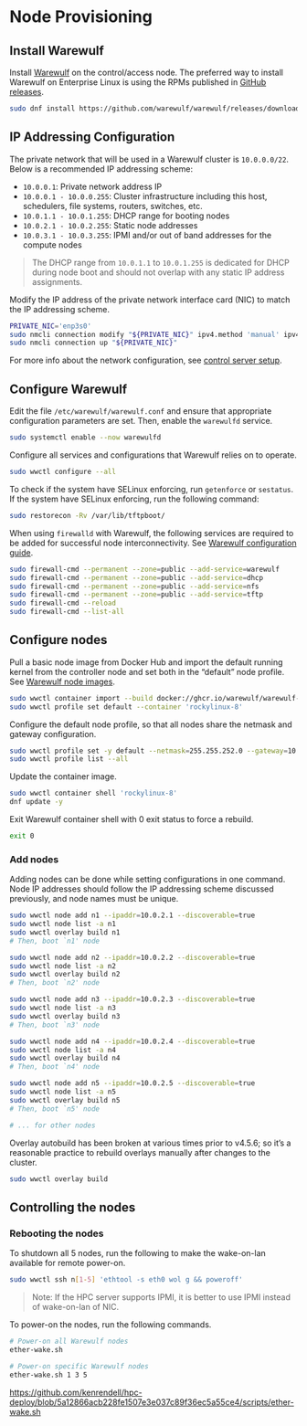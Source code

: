 # Node Provisioning

## Install Warewulf

Install [Warewulf](https://warewulf.org/) on the control/access node. The preferred way to install Warewulf on Enterprise Linux is using the RPMs published in [GitHub releases](https://github.com/warewulf/warewulf/releases).

``` sh
sudo dnf install https://github.com/warewulf/warewulf/releases/download/v4.5.8/warewulf-4.5.8-1.el8.x86_64.rpm
```

## IP Addressing Configuration

The private network that will be used in a Warewulf cluster is `10.0.0.0/22`. Below is a recommended IP addressing scheme:

- `10.0.0.1`: Private network address IP
- `10.0.0.1 - 10.0.0.255`: Cluster infrastructure including this host, schedulers, file systems, routers, switches, etc.
- `10.0.1.1 - 10.0.1.255`: DHCP range for booting nodes
- `10.0.2.1 - 10.0.2.255`: Static node addresses
- `10.0.3.1 - 10.0.3.255`: IPMI and/or out of band addresses for the compute nodes

> The DHCP range from `10.0.1.1` to `10.0.1.255` is dedicated for DHCP during node boot and should not overlap with any static IP address assignments.

Modify the IP address of the private network interface card (NIC) to match the IP addressing scheme.

``` sh
PRIVATE_NIC='enp3s0'
sudo nmcli connection modify "${PRIVATE_NIC}" ipv4.method 'manual' ipv4.addresses '10.0.0.1/22' autoconnect 'true'
sudo nmcli connection up "${PRIVATE_NIC}"
```

For more info about the network configuration, see [control server setup](https://warewulf.org/docs/main/contents/setup.html).

## Configure Warewulf

Edit the file `/etc/warewulf/warewulf.conf` and ensure that appropriate configuration parameters are set. Then, enable the `warewulfd` service.

``` sh
sudo systemctl enable --now warewulfd
```

Configure all services and configurations that Warewulf relies on to operate.

``` sh
sudo wwctl configure --all
```

To check if the system have SELinux enforcing, run `getenforce` or `sestatus`. If the system have SELinux enforcing, run the following command:

``` sh
sudo restorecon -Rv /var/lib/tftpboot/
```

When using `firewalld` with Warewulf, the following services are required to be added for successful node interconnectivity. See [Warewulf configuration guide](https://warewulf.org/docs/main/contents/configuration.html).

``` sh
sudo firewall-cmd --permanent --zone=public --add-service=warewulf
sudo firewall-cmd --permanent --zone=public --add-service=dhcp
sudo firewall-cmd --permanent --zone=public --add-service=nfs
sudo firewall-cmd --permanent --zone=public --add-service=tftp
sudo firewall-cmd --reload
sudo firewall-cmd --list-all
```

## Configure nodes

Pull a basic node image from Docker Hub and import the default running kernel from the controller node and set both in the “default” node profile. See [Warewulf node images](https://github.com/warewulf/warewulf-node-images).

``` sh
sudo wwctl container import --build docker://ghcr.io/warewulf/warewulf-rockylinux:8 'rockylinux-8'
sudo wwctl profile set default --container 'rockylinux-8'
```

Configure the default node profile, so that all nodes share the netmask and gateway configuration.

``` sh
sudo wwctl profile set -y default --netmask=255.255.252.0 --gateway=10.0.0.1
sudo wwctl profile list --all
```

Update the container image.

``` sh
sudo wwctl container shell 'rockylinux-8'
dnf update -y
```

Exit Warewulf container shell with 0 exit status to force a rebuild.

``` sh
exit 0
```

### Add nodes

Adding nodes can be done while setting configurations in one command. Node IP addresses should follow the IP addressing scheme discussed previously, and node names must be unique.

``` sh
sudo wwctl node add n1 --ipaddr=10.0.2.1 --discoverable=true
sudo wwctl node list -a n1
sudo wwctl overlay build n1
# Then, boot `n1' node

sudo wwctl node add n2 --ipaddr=10.0.2.2 --discoverable=true
sudo wwctl node list -a n2
sudo wwctl overlay build n2
# Then, boot `n2' node

sudo wwctl node add n3 --ipaddr=10.0.2.3 --discoverable=true
sudo wwctl node list -a n3
sudo wwctl overlay build n3
# Then, boot `n3' node

sudo wwctl node add n4 --ipaddr=10.0.2.4 --discoverable=true
sudo wwctl node list -a n4
sudo wwctl overlay build n4
# Then, boot `n4' node

sudo wwctl node add n5 --ipaddr=10.0.2.5 --discoverable=true
sudo wwctl node list -a n5
sudo wwctl overlay build n5
# Then, boot `n5' node

# ... for other nodes
```

Overlay autobuild has been broken at various times prior to v4.5.6; so it’s a reasonable practice to rebuild overlays manually after changes to the cluster.

``` sh
sudo wwctl overlay build
```

## Controlling the nodes

### Rebooting the nodes

To shutdown all 5 nodes, run the following to make the wake-on-lan available for remote power-on.

``` sh
sudo wwctl ssh n[1-5] 'ethtool -s eth0 wol g && poweroff'
```

> Note: If the HPC server supports IPMI, it is better to use IPMI instead of wake-on-lan of NIC.

To power-on the nodes, run the following commands.

``` sh
# Power-on all Warewulf nodes
ether-wake.sh

# Power-on specific Warewulf nodes
ether-wake.sh 1 3 5
```

https://github.com/kenrendell/hpc-deploy/blob/5a12866acb228fe1507e3e037c89f36ec5a55ce4/scripts/ether-wake.sh
